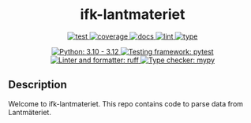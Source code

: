 <h1 align="center">ifk-lantmateriet</h1>

<p align="center">
    <a href="https://github.com/Ingenjorsarbete-For-Klimatet/ifk-lantmateriet/actions/workflows/github-action-test.yaml">
        <img src="https://github.com/Ingenjorsarbete-For-Klimatet/ifk-lantmateriet/actions/workflows/github-action-test.yaml/badge.svg?branch=main" alt="test" style="max-width: 100%;">
    </a>
    <a href="https://github.com/Ingenjorsarbete-For-Klimatet/ifk-lantmateriet/actions/workflows/github-action-test.yaml">
        <img src="https://img.shields.io/endpoint?logo=github&labelColor=%23333a41&logoColor=%23959da5&url=https://gist.githubusercontent.com/mgcth/e2326bc24f74f346a118a97b09e852ec/raw/ifk-lantmateriet-coverage-badge.json" alt="coverage" style="max-width: 100%;">
    </a>
    <a href="https://github.com/Ingenjorsarbete-For-Klimatet/ifk-lantmateriet/actions/workflows/github-action-docs.yaml">
        <img src="https://github.com/Ingenjorsarbete-For-Klimatet/ifk-lantmateriet/actions/workflows/github-action-docs.yaml/badge.svg?branch=main" alt="docs" style="max-width: 100%;">
    </a>
    <a href="https://github.com/Ingenjorsarbete-For-Klimatet/ifk-lantmateriet/actions/workflows/github-action-lint.yaml">
        <img src="https://github.com/Ingenjorsarbete-For-Klimatet/ifk-lantmateriet/actions/workflows/github-action-lint.yaml/badge.svg?branch=main" alt="lint" style="max-width: 100%;">
    </a>
    <a href="https://github.com/Ingenjorsarbete-For-Klimatet/ifk-lantmateriet/actions/workflows/github-action-type.yaml">
        <img src="https://github.com/Ingenjorsarbete-For-Klimatet/ifk-lantmateriet/actions/workflows/github-action-type.yaml/badge.svg?branch=main" alt="type" style="max-width: 100%;">
    </a>
</p>

<p align="center">
    <a href="https://www.python.org">
        <img src="https://img.shields.io/badge/Python-3.10%20|%203.11%20|%203.12-blue" alt="Python: 3.10 - 3.12" style="max-width: 100%;">
    </a>
    <a href="https://pytest.org">
        <img src="https://img.shields.io/badge/Testing_framework-pytest-a04000" alt="Testing framework: pytest" style="max-width: 100%;">
    </a>
    <a href="https://github.com/astral-sh/ruff">
        <img src="https://img.shields.io/badge/Linter-ruff-black" alt="Linter and formatter: ruff" style="max-width: 100%;">
    </a>
    <a href="http://mypy-lang.org">
        <img src="https://img.shields.io/badge/Type_checker-mypy-1674b1" alt="Type checker: mypy" style="max-width: 100%;">
    </a>
</p>

## Description

Welcome to ifk-lantmateriet. This repo contains code to parse data from Lantmäteriet.

